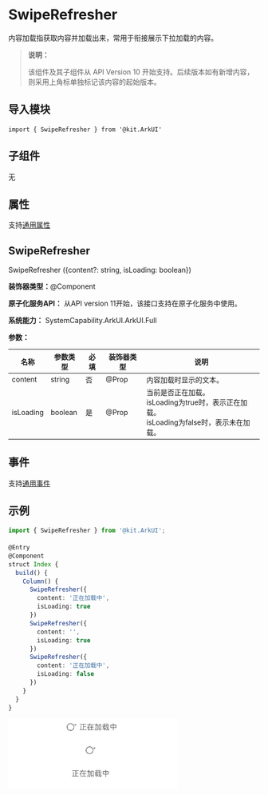# SwipeRefresher


内容加载指获取内容并加载出来，常用于衔接展示下拉加载的内容。



> **说明：**
>
> 该组件及其子组件从 API Version 10 开始支持。后续版本如有新增内容，则采用上角标单独标记该内容的起始版本。


## 导入模块

```
import { SwipeRefresher } from '@kit.ArkUI'
```


## 子组件

无

## 属性
支持[通用属性](ts-universal-attributes-size.md)


## SwipeRefresher

SwipeRefresher ({content?: string, isLoading: boolean})

**装饰器类型：**\@Component

**原子化服务API：** 从API version 11开始，该接口支持在原子化服务中使用。

**系统能力：** SystemCapability.ArkUI.ArkUI.Full

**参数：**

| 名称 | 参数类型 | 必填 | 装饰器类型 | 说明 |
| -------- | -------- | -------- | -------- | -------- |
| content | string | 否 | \@Prop | 内容加载时显示的文本。 |
| isLoading | boolean | 是 | \@Prop | 当前是否正在加载。<br> isLoading为true时，表示正在加载。<br> isLoading为false时，表示未在加载。 |

## 事件
支持[通用事件](ts-universal-events-click.md)

## 示例
```ts
import { SwipeRefresher } from '@kit.ArkUI';

@Entry
@Component
struct Index {
  build() {
    Column() {
      SwipeRefresher({
        content: '正在加载中',
        isLoading: true
      })
      SwipeRefresher({
        content: '',
        isLoading: true
      })
      SwipeRefresher({
        content: '正在加载中',
        isLoading: false
      })
    }
  }
}
```

![Snipaste_2023-07-24_11-35-40](figures/Snipaste_2023-07-24_11-35-40.gif)
